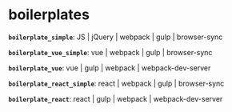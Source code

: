 # boilerplates
**`boilerplate_simple`**: JS | jQuery | webpack | gulp | browser-sync

**`boilerplate_vue_simple`**: vue | webpack | gulp | browser-sync

**`boilerplate_vue`**: vue | gulp | webpack | webpack-dev-server

**`boilerplate_react_simple`**: react | webpack | gulp | browser-sync

**`boilerplate_react`**: react | gulp | webpack | webpack-dev-server
